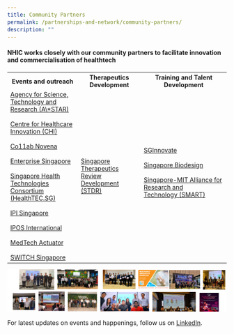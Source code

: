 ```yaml
---
title: Community Partners
permalink: /partnerships-and-network/community-partners/
description: ""
---
```

#### **NHIC works closely with our community partners to facilitate innovation and commercialisation of healthtech**


<table>
	<tbody>
		<tr>
			<th>
				Events and outreach
			</th>
			<th>
				Therapeutics Development
			</th>
			<th>
				Training and Talent Development
			</th>
		</tr>
		<tr>
			<td>
				<a href="https://www.a-star.edu.sg/Research/funding-opportunities/stdr">Agency for Science, Technology and Research (A\*STAR)
				</a>
				<br><br>
				<a href="https://www.chi.sg">Centre for Healthcare Innovation (CHI)
				</a>
				<br><br>
				<a href="https://www.co11ab.sg">Co11ab Novena
				</a>
				<br><br>
				<a href="https://www.enterprisesg.gov.sg">Enterprise Singapore
				</a>
				<br><br>
				<a href="https://www.healthtec.sg">Singapore Health Technologies Consortium (HealthTEC.SG)
				</a>
				<br><br>
				<a href="https://www.ipi-singapore.org/">IPI Singapore
				</a>
				<br><br>
				<a href="https://iposinternational.com/academy/enterprises-individuals/demystifying-the-patent-application-process_290">IPOS International
				</a>
				<br><br>
				<a href="https://medtechactuator.com/">MedTech Actuator
				</a>
				<br><br>
				<a href="https://www.switchsg.org/">SWITCH Singapore
				</a>
				</td>
	<td>
		<a href="https://www.a-star.edu.sg/Research/funding-opportunities/stdr">Singapore Therapeutics Review Development (STDR)
				</a>
	</td>
	<td>
	<a href="https://www.sginnovate.com/">SGInnovate
				</a>
				<br><br>
				<a href="https://www.a-star.edu.sg/sb">Singapore Biodesign
				</a>
				<br><br>
				<a href="https://smart.mit.edu/">Singapore-MIT Alliance for Research and Technology&nbsp;(SMART)
				</a>
				<br><br>
				</td>
				</tr>
				</tbody>
				</table>
		

![](/images/Partnerships%20and%20Network/comm%20partnership%20(2).png)

For latest updates on events and happenings, follow us on [LinkedIn](https://www.linkedin.com/company/nhic-sg-2020/).